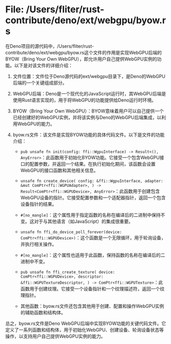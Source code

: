 # File: /Users/fliter/rust-contribute/deno/ext/webgpu/byow.rs

在Deno项目的源代码中，/Users/fliter/rust-contribute/deno/ext/webgpu/byow.rs这个文件的作用是实现WebGPU后端的BYOW（Bring Your Own WebGPU），即允许用户自己提供WebGPU实例的功能。以下是对该文件的详细介绍：

1. 文件位置：文件位于Deno源代码的ext/webgpu目录下，是Deno的WebGPU后端的一个关键组成部分。

2. WebGPU后端：Deno是一个现代化的JavaScript运行时，其WebGPU后端是使用Rust语言实现的，用于将WebGPU的功能提供给Deno运行时环境。

3. BYOW（Bring Your Own WebGPU）：BYOW意味着用户可以自己提供一个已经创建好的WebGPU实例，并将该实例与Deno的WebGPU后端集成，以利用WebGPU的能力。

4. byow.rs文件：该文件是实现BYOW功能的具体代码文件。以下是文件的功能介绍：

   - `pub unsafe fn init(config: ffi::WgpuInterface) -> Result<(), AnyError>`：此函数用于初始化BYOW功能。它接受一个包含WebGPU接口的配置参数，并返回一个结果。在执行初始化期间，该函数会设置WebGPU的接口函数和其他相关信息。

   - `unsafe fn create_device(
        config: &ffi::WgpuInterface,
        adapter: &mut ComPtr<ffi::WGPUAdapter>,
    ) -> Result<ComPtr<ffi::WGPUDevice>, AnyError>`：此函数用于创建包含WebGPU设备的指针。它接受配置参数和一个适配器指针，返回一个包含设备指针的结果。

   - `#[no_mangle]`：这个属性用于指定函数的名称在编译后的二进制中保持不变。这对于与其他语言（如JavaScript）的集成很重要。

   - `unsafe fn ffi_do_device_poll_forever(device: ComPtr<ffi::WGPUDevice>)`：这个函数是一个无限循环，用于轮询设备，并执行相关操作。

   - `#[no_mangle]`：这个属性也适用于此函数，保持函数的名称在编译后的二进制中不变。

   - `pub unsafe fn ffi_create_texture(
        device: ComPtr<ffi::WGPUDevice>,
        descriptor: &ffi::WGPUTextureDescriptor,
    ) -> ComPtr<ffi::WGPUTexture>`：此函数用于创建纹理。它接受一个设备指针和一个纹理描述符，返回一个纹理指针。

   - 其他函数：byow.rs文件还包含其他用于创建、配置和操作WebGPU实例的辅助函数和结构体。

总之，byow.rs文件是Deno WebGPU后端中实现BYOW功能的关键代码文件。它定义了一系列函数和结构体，用于初始化WebGPU、创建设备、轮询设备状态等操作，以支持用户自己提供WebGPU实例的能力。

